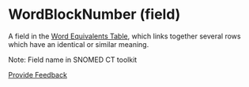 # WordBlockNumber (field)

A field in the [Word Equivalents Table](word-equivalents-table.md), which links together several rows which have an identical or similar meaning.

Note: Field name in SNOMED CT toolkit






<a href="https://docs.google.com/forms/d/e/1FAIpQLScTmbZIf0UEQwYDkY27EEWBkaiYkHSbR0_9DmFrMLXoQLyL7Q/viewform?usp=pp_url&entry.1767247133=Release+File+Specification&entry.670899847=WordBlockNumber%20%28field%29" class="button primary">Provide Feedback</a>
